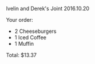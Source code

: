Ivelin and Derek's Joint
2016.10.20

Your order:
- 2 Cheeseburgers
- 1 Iced Coffee
- 1 Muffin

Total: $13.37
